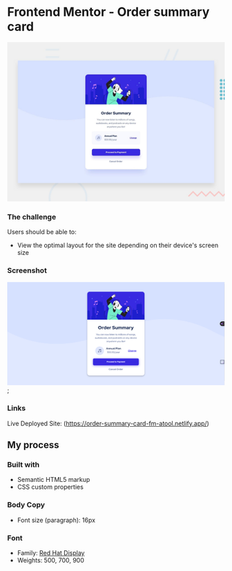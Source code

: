 # Frontend Mentor - Order summary card

![Design preview for the Order summary card coding challenge](./design/desktop-preview.jpg)

### The challenge

Users should be able to:

- View the optimal layout for the site depending on their device's screen size

### Screenshot

![Order summary card](./images/ss-order-summary-card.png);

### Links
Live Deployed Site: (https://order-summary-card-fm-atool.netlify.app/)

## My process

### Built with

- Semantic HTML5 markup
- CSS custom properties


### Body Copy

- Font size (paragraph): 16px

### Font

- Family: [Red Hat Display](https://fonts.google.com/specimen/Red+Hat+Display)
- Weights: 500, 700, 900